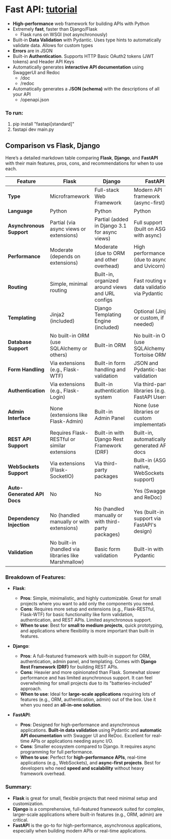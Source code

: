 # Fast API: [tutorial](https://fastapi.tiangolo.com/tutorial/first-steps/)

* **High-performance** web framework for building APIs with Python
* Extremely **fast**, faster than Django/Flask
  * Flask runs on WSGI (not asynchronously)
* Built-in **Data Validation** with Pydantic. Uses type hints to automatically validate data. Allows for custom types
* **Errors** are in JSON
* Built-in **Authentication**. Supports HTTP Basic OAuth2 tokens (JWT tokens) and Header API Keys
* Automatically generates **interactive API documentation** using SwaggerUI and Redoc
  * /doc
  * /redoc
* Automatically generates a J**SON (schema)** with the descriptions of all your API
  * /openapi.json

### To run:

1. pip install "fastapi[standard]"
2. fastapi dev main.py

## Comparison vs Flask, Django

Here’s a detailed markdown table comparing **Flask**, **Django**, and **FastAPI** with their main features, pros, cons, and recommendations for when to use each.

| **Feature**                 | **Flask**                                      | **Django**                                   | **FastAPI**                                |
| --------------------------------- | ---------------------------------------------------- | -------------------------------------------------- | ------------------------------------------------ |
| **Type**                    | Microframework                                       | Full-stack Web Framework                           | Modern API framework (async-first)               |
| **Language**                | Python                                               | Python                                             | Python                                           |
| **Asynchronous Support**    | Partial (via async views or extensions)              | Partial (added in Django 3.1 for async views)      | Full support (built on ASGI with async)          |
| **Performance**             | Moderate (depends on extensions)                     | Moderate (due to ORM and other overhead)           | High performance (due to async and Uvicorn)      |
| **Routing**                 | Simple, minimal routing                              | Built-in, organized around views and URL configs   | Fast routing with data validation via Pydantic   |
| **Templating**              | Jinja2 (included)                                    | Django Templating Engine (included)                | Optional (Jinja2 or custom, if needed)           |
| **Database Support**        | No built-in ORM (use SQLAlchemy or others)           | Built-in ORM                                       | No built-in ORM (use SQLAlchemy or Tortoise ORM) |
| **Form Handling**           | Via extensions (e.g., Flask-WTF)                     | Built-in form handling and validation              | JSON and Pydantic-based validation               |
| **Authentication**          | Via extensions (e.g., Flask-Login)                   | Built-in authentication system                     | Via third-party libraries (e.g., FastAPI Users)  |
| **Admin Interface**         | None (extensions like Flask-Admin)                   | Built-in Admin Panel                               | None (use libraries or custom implementations)   |
| **REST API Support**        | Requires Flask-RESTful or similar extensions         | Built-in with Django Rest Framework (DRF)          | Built-in, automatically generated API docs       |
| **WebSockets Support**      | Via extensions (Flask-SocketIO)                      | Via third-party packages                           | Built-in (ASGI native, WebSockets support)       |
| **Auto-Generated API Docs** | No                                                   | No                                                 | Yes (Swagger UI and ReDoc)                       |
| **Dependency Injection**    | No (handled manually or with extensions)             | No (handled manually or with third-party packages) | Yes (built-in support via FastAPI's design)      |
| **Validation**              | No built-in (handled via libraries like Marshmallow) | Basic form validation                              | Built-in with Pydantic                           |

### Breakdown of Features:

- **Flask**:

  - **Pros**: Simple, minimalistic, and highly customizable. Great for small projects where you want to add only the components you need.
  - **Cons**: Requires more setup and extensions (e.g., Flask-RESTful, Flask-WTF) for basic functionality like form validation, authentication, and REST APIs. Limited asynchronous support.
  - **When to use**: Best for **small to medium projects**, quick prototyping, and applications where flexibility is more important than built-in features.
- **Django**:

  - **Pros**: A full-featured framework with built-in support for ORM, authentication, admin panel, and templating. Comes with **Django Rest Framework (DRF)** for building REST APIs.
  - **Cons**: Heavier and more opinionated than Flask. Somewhat slower performance and has limited asynchronous support. It can feel overwhelming for small projects due to its "batteries-included" approach.
  - **When to use**: Ideal for **large-scale applications** requiring lots of features (e.g., ORM, authentication, admin) out of the box. Use it when you need an **all-in-one solution**.
- **FastAPI**:

  - **Pros**: Designed for high-performance and asynchronous applications. **Built-in data validation** using Pydantic and **automatic API documentation** with Swagger UI and ReDoc. Excellent for real-time APIs or applications needing async I/O.
  - **Cons**: Smaller ecosystem compared to Django. It requires async programming for full performance.
  - **When to use**: Perfect for **high-performance APIs**, real-time applications (e.g., WebSockets), and **async-first projects**. Best for developers who need **speed and scalability** without heavy framework overhead.

### Summary:

- **Flask** is great for small, flexible projects that need minimal setup and customization.
- **Django** is a comprehensive, full-featured framework suited for complex, larger-scale applications where built-in features (e.g., ORM, admin) are critical.
- **FastAPI** is the go-to for high-performance, asynchronous applications, especially when building modern APIs or real-time applications.

```

```

